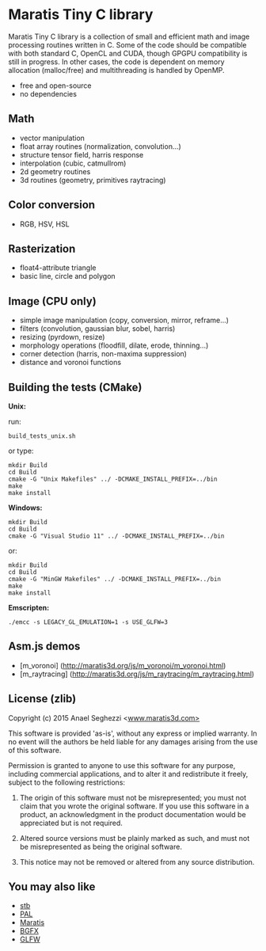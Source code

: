 Maratis Tiny C library
======================

Maratis Tiny C library is a collection of small and efficient math and image processing routines written in C. Some of the code should be compatible with both standard C, OpenCL and CUDA, though GPGPU compatibility is still in progress. In other cases, the code is dependent on memory allocation (malloc/free) and multithreading is handled by OpenMP.

* free and open-source
* no dependencies

Math
----

* vector manipulation
* float array routines (normalization, convolution...)
* structure tensor field, harris response
* interpolation (cubic, catmullrom)
* 2d geometry routines
* 3d routines (geometry, primitives raytracing)

Color conversion
----------------

* RGB, HSV, HSL

Rasterization
-------------

* float4-attribute triangle
* basic line, circle and polygon

Image (CPU only)
----------------

* simple image manipulation (copy, conversion, mirror, reframe...)
* filters (convolution, gaussian blur, sobel, harris)
* resizing (pyrdown, resize)
* morphology operations (floodfill, dilate, erode, thinning...)
* corner detection (harris, non-maxima suppression)
* distance and voronoi functions

Building the tests (CMake)
--------------------------

**Unix:**

run:

    build_tests_unix.sh
    
or type:

    mkdir Build
    cd Build
    cmake -G "Unix Makefiles" ../ -DCMAKE_INSTALL_PREFIX=../bin
    make
    make install

**Windows:**

    mkdir Build
    cd Build
    cmake -G "Visual Studio 11" ../ -DCMAKE_INSTALL_PREFIX=../bin

or:

    mkdir Build
    cd Build
    cmake -G "MinGW Makefiles" ../ -DCMAKE_INSTALL_PREFIX=../bin
    make
    make install

**Emscripten:**

    ./emcc -s LEGACY_GL_EMULATION=1 -s USE_GLFW=3

Asm.js demos
------------

* [m_voronoi] (http://maratis3d.org/js/m_voronoi/m_voronoi.html)
* [m_raytracing] (http://maratis3d.org/js/m_raytracing/m_raytracing.html)

License (zlib)
--------------

Copyright (c) 2015 Anael Seghezzi <www.maratis3d.com>

 This software is provided 'as-is', without any express or implied
 warranty. In no event will the authors be held liable for any damages
 arising from the use of this software.

 Permission is granted to anyone to use this software for any purpose,
 including commercial applications, and to alter it and redistribute it
 freely, subject to the following restrictions:

 1. The origin of this software must not be misrepresented; you must not
    claim that you wrote the original software. If you use this software
    in a product, an acknowledgment in the product documentation would
    be appreciated but is not required.

 2. Altered source versions must be plainly marked as such, and must not
    be misrepresented as being the original software.

 3. This notice may not be removed or altered from any source
    distribution.

You may also like
-----------------

* [stb](https://github.com/nothings/stb)
* [PAL](https://github.com/parallella/pal)
* [Maratis](http://www.maratis3d.org)
* [BGFX](https://github.com/bkaradzic/bgfx)
* [GLFW](https://github.com/glfw/glfw)
